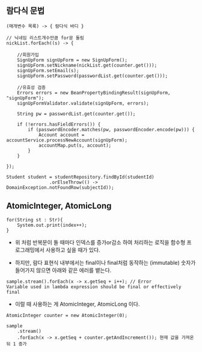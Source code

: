 ## 람다식 문법
```
(매개변수 목록) -> { 람다식 바디 }
```


```
// 닉네임 리스트개수만큼 for문 돌림
nickList.forEach((s) -> {

    //회원가입
    SignUpForm signUpForm = new SignUpForm();
    signUpForm.setNickname(nickList.get(counter.get()));
    signUpForm.setEmail(s);
    signUpForm.setPassword(passwordList.get(counter.get()));

    //유효성 검증
    Errors errors = new BeanPropertyBindingResult(signUpForm, "signUpForm");
    signUpFormValidator.validate(signUpForm, errors);

    String pw = passwordList.get(counter.get());

    if (!errors.hasFieldErrors()) {
        if (passwordEncoder.matches(pw, passwordEncoder.encode(pw))) {
            Account account = accountService.processNewAccount(signUpForm);
            accountMap.put(s, account);
        }
    }

});
```

```
Student student = studentRepository.findById(studentId)
                .orElseThrow(() -> DomainException.notFoundRow(subjectId));
```

## AtomicInteger, AtomicLong

```
for(String st : Str){
	System.out.print(index++);
}
```

- 위 처럼 반복문이 돌 때마다 인덱스를 증가or감소 하여 처리하는 로직을 함수형 프로그래밍에서 사용하고 싶을 때가 있다.

- 하지만, 람다 표현식 내부에서는 final이나 final처럼 동작하는 (immutable) 숫자가 들어가지 않으면 아래와 같은 에러를 뱉는다.

```
sample.stream().forEach(x -> x.getSeq + i++); // Error
Variable used in lambda expression should be final or effectively final
```

- 이럴 때 사용하는 게 AtomicInteger, AtomicLong 이다.

```
AtomicInteger counter = new AtomicInteger(0);

sample
	.stream()
	.forEach(x -> x.getSeq + counter.getAndIncrement()); 현재 값을 가져온 뒤 1 증가
```
